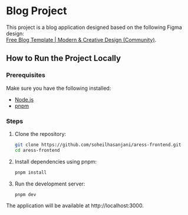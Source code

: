 # Blog Project

This project is a blog application designed based on the following Figma design:  
[Free Blog Template | Modern & Creative Design (Community)](https://www.figma.com/design/Dvnx0cfILqc9qmUF38HOxW/Free-Blog-Template--%7C-Modern-%26-Creative-design-(Community)?node-id=2101-19307&node-type=frame&t=ckPLcVCuogRVtmZx-0).

## How to Run the Project Locally

### Prerequisites

Make sure you have the following installed:

- [Node.js](https://nodejs.org/)
- [pnpm](https://pnpm.io/)

### Steps

1. Clone the repository:

    ```bash
   git clone https://github.com/soheilhasanjani/aress-frontend.git
   cd aress-frontend
   ```

2. Install dependencies using pnpm:

    ```bash
    pnpm install
    ```

3. Run the development server:

    ```bash
    pnpm dev
    ```

The application will be available at http://localhost:3000.

